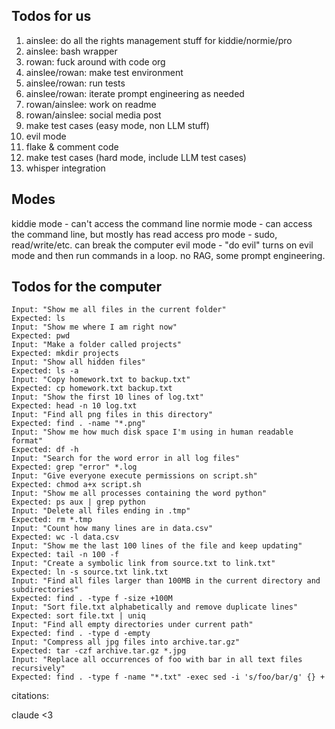 ## Todos for us

1. ainslee: do all the rights management stuff for kiddie/normie/pro
1. ainslee: bash wrapper
1. rowan: fuck around with code org
1. ainslee/rowan: make test environment
1. ainslee/rowan: run tests
1. ainslee/rowan: iterate prompt engineering as needed
7. rowan/ainslee: work on readme
1. rowan/ainslee: social media post
1. make test cases (easy mode, non LLM stuff)
1. evil mode
1. flake & comment code
1. make test cases (hard mode, include LLM test cases)
8. whisper integration

## Modes
kiddie mode - can't access the command line
normie mode - can access the command line, but mostly has read access
pro mode - sudo, read/write/etc. can break the computer
evil mode - "do evil" turns on evil mode and then run commands in a loop. no RAG, some prompt engineering.

## Todos for the computer
```
Input: "Show me all files in the current folder"
Expected: ls
Input: "Show me where I am right now"
Expected: pwd
Input: "Make a folder called projects"
Expected: mkdir projects
Input: "Show all hidden files"
Expected: ls -a
Input: "Copy homework.txt to backup.txt"
Expected: cp homework.txt backup.txt
Input: "Show the first 10 lines of log.txt"
Expected: head -n 10 log.txt
Input: "Find all png files in this directory"
Expected: find . -name "*.png"
Input: "Show me how much disk space I'm using in human readable format"
Expected: df -h
Input: "Search for the word error in all log files"
Expected: grep "error" *.log
Input: "Give everyone execute permissions on script.sh"
Expected: chmod a+x script.sh
Input: "Show me all processes containing the word python"
Expected: ps aux | grep python
Input: "Delete all files ending in .tmp"
Expected: rm *.tmp
Input: "Count how many lines are in data.csv"
Expected: wc -l data.csv
Input: "Show me the last 100 lines of the file and keep updating"
Expected: tail -n 100 -f
Input: "Create a symbolic link from source.txt to link.txt"
Expected: ln -s source.txt link.txt
Input: "Find all files larger than 100MB in the current directory and subdirectories"
Expected: find . -type f -size +100M
Input: "Sort file.txt alphabetically and remove duplicate lines"
Expected: sort file.txt | uniq
Input: "Find all empty directories under current path"
Expected: find . -type d -empty
Input: "Compress all jpg files into archive.tar.gz"
Expected: tar -czf archive.tar.gz *.jpg
Input: "Replace all occurrences of foo with bar in all text files recursively"
Expected: find . -type f -name "*.txt" -exec sed -i 's/foo/bar/g' {} +
```
citations:

claude <3
